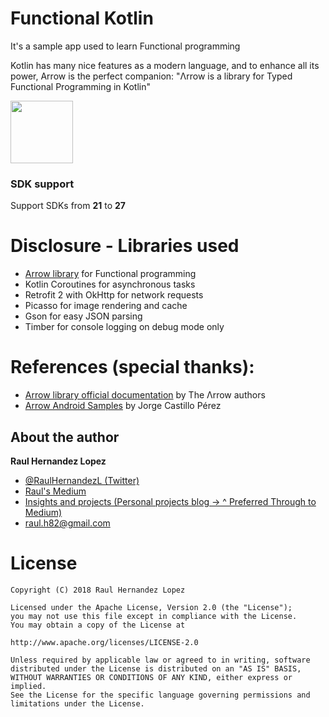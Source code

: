 # Functional Kotlin
It's a sample app used to learn Functional programming

Kotlin has many nice features as a modern language, and to enhance all its power,
Arrow is the perfect companion: "Λrrow is a library for Typed Functional Programming in Kotlin"

<img height="100" src="https://avatars2.githubusercontent.com/u/29458023?v=4&amp;s=200" width="100">

### SDK support
Support SDKs from **21** to **27**

# Disclosure - Libraries used
- [Arrow library](https://github.com/arrow-kt/arrow) for Functional programming
- Kotlin Coroutines for asynchronous tasks
- Retrofit 2 with OkHttp for network requests
- Picasso for image rendering and cache
- Gson for easy JSON parsing
- Timber for console logging on debug mode only

# References (special thanks):
- [Arrow library official documentation](https://arrow-kt.io/docs/) by The Λrrow authors
- [Arrow Android Samples](https://github.com/JorgeCastilloPrz/ArrowAndroidSamples) by Jorge Castillo Pérez


## About the author
**Raul Hernandez Lopez**
- [@RaulHernandezL (Twitter)](https://twitter.com/RaulHernandezL)
- [Raul's Medium](https://medium.com/@raul.h82)
- [Insights and projects (Personal projects blog -> ^ Preferred Through to Medium)](https://raulh82vlc.github.io)
- [raul.h82@gmail.com](mailto:raul.h82@gmail.com)

# License
```
Copyright (C) 2018 Raul Hernandez Lopez

Licensed under the Apache License, Version 2.0 (the "License");
you may not use this file except in compliance with the License.
You may obtain a copy of the License at

http://www.apache.org/licenses/LICENSE-2.0

Unless required by applicable law or agreed to in writing, software
distributed under the License is distributed on an "AS IS" BASIS,
WITHOUT WARRANTIES OR CONDITIONS OF ANY KIND, either express or implied.
See the License for the specific language governing permissions and
limitations under the License.
```
